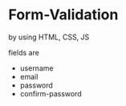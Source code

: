# Form-Validation

by using HTML, CSS, JS


fields are 
- username
- email
- password
- confirm-password
